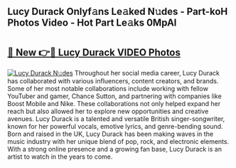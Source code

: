 ## Lucy Durack Onlyf𝚊ns Le𝚊ked N𝚞des - Part-koH Photos Video - Hot Part Le𝚊ks 0MpAl

# <h2><a href="http://ac42130.deff.icu/?id=Lucy+Durack">🔗 New 👉🔴 Lucy Durack VIDEO Photos</a></h2>

[![Lucy Durack N𝚞des](https://i.imgur.com/rIISA9y.gif)](http://ac42130.deff.icu/?id=Lucy+Durack)
Throughout her social media career, Lucy Durack has collaborated with various influencers, content creators, and brands. Some of her most notable collaborations include working with fellow YouTuber and gamer, Chance Sutton, and partnering with companies like Boost Mobile and Nike. These collaborations not only helped expand her reach but also allowed her to explore new opportunities and creative avenues. Lucy Durack is a talented and versatile British singer-songwriter, known for her powerful vocals, emotive lyrics, and genre-bending sound. Born and raised in the UK, Lucy Durack has been making waves in the music industry with her unique blend of pop, rock, and electronic elements. With a strong online presence and a growing fan base, Lucy Durack is an artist to watch in the years to come.
